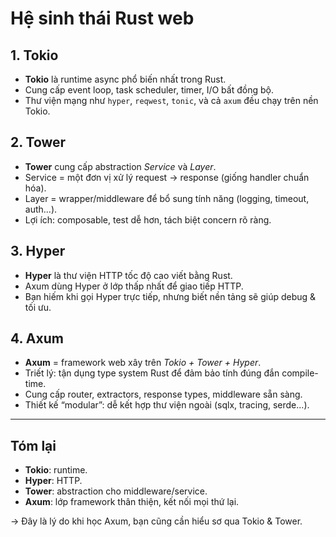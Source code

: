 # Hệ sinh thái Rust web

## 1. Tokio
- **Tokio** là runtime async phổ biến nhất trong Rust.  
- Cung cấp event loop, task scheduler, timer, I/O bất đồng bộ.  
- Thư viện mạng như `hyper`, `reqwest`, `tonic`, và cả `axum` đều chạy trên nền Tokio.

## 2. Tower
- **Tower** cung cấp abstraction *Service* và *Layer*.  
- Service = một đơn vị xử lý request → response (giống handler chuẩn hóa).  
- Layer = wrapper/middleware để bổ sung tính năng (logging, timeout, auth...).  
- Lợi ích: composable, test dễ hơn, tách biệt concern rõ ràng.

## 3. Hyper
- **Hyper** là thư viện HTTP tốc độ cao viết bằng Rust.  
- Axum dùng Hyper ở lớp thấp nhất để giao tiếp HTTP.  
- Bạn hiếm khi gọi Hyper trực tiếp, nhưng biết nền tảng sẽ giúp debug & tối ưu.

## 4. Axum
- **Axum** = framework web xây trên *Tokio + Tower + Hyper*.  
- Triết lý: tận dụng type system Rust để đảm bảo tính đúng đắn compile-time.  
- Cung cấp router, extractors, response types, middleware sẵn sàng.  
- Thiết kế “modular”: dễ kết hợp thư viện ngoài (sqlx, tracing, serde...).

---

## Tóm lại
- **Tokio**: runtime.  
- **Hyper**: HTTP.  
- **Tower**: abstraction cho middleware/service.  
- **Axum**: lớp framework thân thiện, kết nối mọi thứ lại.

→ Đây là lý do khi học Axum, bạn cũng cần hiểu sơ qua Tokio & Tower.
